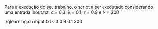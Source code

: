 Para a execução do seu trabalho, o script a ser executado considerando uma entrada
input.txt, α = 0.3, λ = 0.1, $\epsilon$ = 0.9 e N = 300

./qlearning.sh input.txt 0.3 0.9 0.1 300